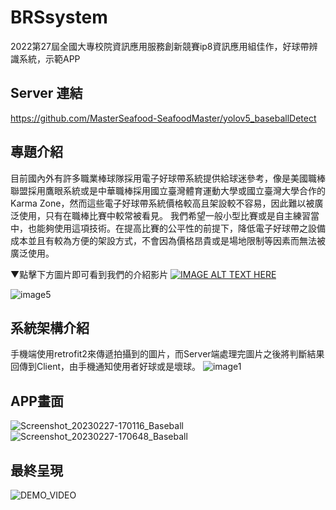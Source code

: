 # BRSsystem
2022第27屆全國大專校院資訊應用服務創新競賽ip8資訊應用組佳作，好球帶辨識系統，示範APP

## Server 連結
https://github.com/MasterSeafood-SeafoodMaster/yolov5_baseballDetect

## 專題介紹
目前國內外有許多職業棒球隊採用電子好球帶系統提供給球迷參考，像是美國職棒聯盟採用鷹眼系統或是中華職棒採用國立臺灣體育運動大學或國立臺灣大學合作的Karma Zone，然而這些電子好球帶系統價格較高且架設較不容易，因此難以被廣泛使用，只有在職棒比賽中較常被看見。
	我們希望一般小型比賽或是自主練習當中，也能夠使用這項技術。在提高比賽的公平性的前提下，降低電子好球帶之設備成本並且有較為方便的架設方式，不會因為價格昂貴或是場地限制等因素而無法被廣泛使用。
	
▼點擊下方圖片即可看到我們的介紹影片
[![IMAGE ALT TEXT HERE](https://img.youtube.com/vi/U8Sgev-EcpM/0.jpg)](https://www.youtube.com/watch?v=U8Sgev-EcpM&t=1s)

![image5](https://user-images.githubusercontent.com/43849007/221562212-a8889e4a-fbc8-4a95-8a3c-a704ed0a2c0d.png)



## 系統架構介紹
手機端使用retrofit2來傳遞拍攝到的圖片，而Server端處理完圖片之後將判斷結果回傳到Client，由手機通知使用者好球或是壞球。
![image1](https://user-images.githubusercontent.com/43849007/221562005-600035c7-902f-4e95-b210-b72cac02f73c.png)


## APP畫面
![Screenshot_20230227-170116_Baseball](https://user-images.githubusercontent.com/43849007/221521097-0977695b-1365-4576-83b0-58b5071b13d6.jpg)
![Screenshot_20230227-170648_Baseball](https://user-images.githubusercontent.com/43849007/221521108-cf31dcf8-9bee-4590-b773-7e4169397691.jpg)

## 最終呈現
![DEMO_VIDEO](https://user-images.githubusercontent.com/43849007/221520246-d91ceb89-6c92-44c8-94fe-229de6f3ec22.gif)
